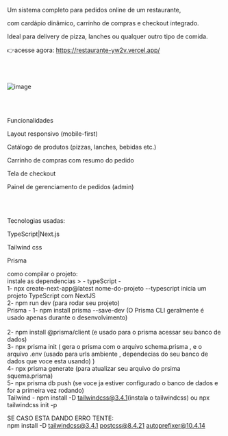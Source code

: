 
Um sistema completo para pedidos online de um restaurante,

com cardápio dinâmico, carrinho de compras e checkout integrado.

Ideal para delivery de pizza, lanches ou qualquer outro tipo de comida.

👉acesse agora: https://restaurante-yw2v.vercel.app/

<br><br>

![image](https://github.com/user-attachments/assets/e5375d82-7871-4e2f-8863-0236263eeccd)


<br><br>

Funcionalidades

 Layout responsivo (mobile-first)
 
 Catálogo de produtos (pizzas, lanches, bebidas etc.)
 
 Carrinho de compras com resumo do pedido
 
 Tela de checkout
 
 Painel de gerenciamento de pedidos (admin)

 <br><br>

Tecnologias usadas:

TypeScript|Next.js

Tailwind css

Prisma


como compilar o projeto:
<br>
instale as dependencias > - typeScript - 
<br>
1- npx create-next-app@latest nome-do-projeto --typescript inicia um projeto TypeScript com NextJS
<br>
2-  npm run dev (para rodar seu projeto)
<br>
Prisma - 1- npm install prisma --save-dev (O Prisma CLI geralmente é usado apenas durante o desenvolvimento)                         
<br>
 2- npm install @prisma/client (e usado para o prisma acessar seu banco de dados)
<br>
3- npx prisma init ( gera o prisma com o arquivo schema.prisma , e o arquivo .env (usado para urls ambiente , dependecias do seu banco de dados que voce esta usando) )
<br>
4- npx prisma generate (para atualizar seu arquivo do prsima squema.prisma)
<br>
5- npx prisma db push (se voce ja estiver configurado o banco de dados e for a primeira vez rodando)
<br>
Tailwind - npm install -D tailwindcss@3.4.1(instala o tailwindcss) ou npx tailwindcss init -p

SE CASO ESTA DANDO ERRO TENTE:
<br>
npm install -D tailwindcss@3.4.1 postcss@8.4.21 autoprefixer@10.4.14
                                      


                          

                       

